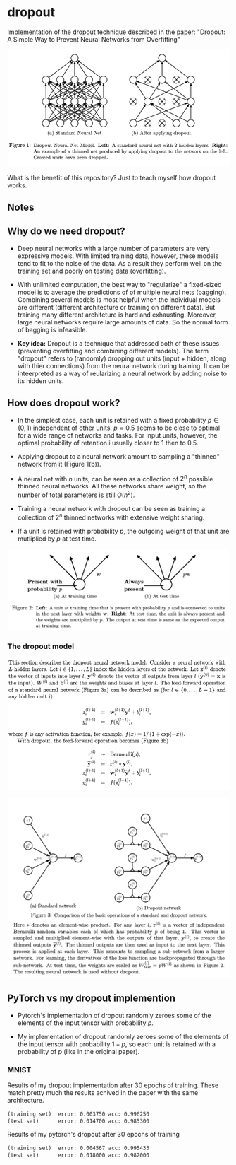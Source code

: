 # dropout
Implementation of the dropout technique described in the paper: "Dropout: A Simple Way to Prevent Neural Networks from Overfitting"

![image](/res/figure_1.png)

What is the benefit of this repository? Just to teach myself how dropout works.

## Notes

## Why do we need dropout?

* Deep neural networks with a large number of parameters are very expressive models. With limited training data, however, these models tend to fit to the noise of the data. As a result they perform well on the training set and poorly on testing data (overfitting).

* With unlimited computation, the best way to "regularize" a fixed-sized model is to average the predictions of of multiple neural nets (bagging). Combining several models is most helpful when the individual models are different (different architecture or training on different data). But training many different architeture is hard and exhausting. Moreover, large neural networks require large amounts of data. So the normal form of bagging is infeasible.

* **Key idea:** Dropout is a technique that addressed both of these issues (preventing overfitting and combining different models). The term "dropout" refers to (randomly) dropping out units (input + hidden, along with thier connections) from the neural network during training.
It can be inteerpreted as a way of reularizing a neural network by adding noise to its hidden units.

## How does dropout work?

* In the simplest case, each unit is retained with a fixed probability $p \in (0, 1)$ independent of other units. $p=0.5$ seems to be close to optimal for a wide range of networks and tasks. For input units, however, the optimal probability of retention i usually closer to 1 then to 0.5.

* Applying dropout to a neural network amount to sampling a "thinned" network from it (Figure 1(b)).

* A neural net with $n$ units, can be seen as a collection of $2^n$ possible thinned neural networks. All these networks share weight, so the number of total parameters is still $O(n^2)$.

* Training a neural network with dropout can be seen as training a collection of $2^n$ thinned networks with extensive weight sharing.

* If a unit is retained with probability $p$, the outgoing weight of that unit are mutliplied by $p$ at test time.

![image](/res/figure_2.png)

### The dropout model

![image](/res/dropout_model.png)

![image](/res/dropout_model_2.png)

## PyTorch vs my dropout implemention

* Pytorch's implementation of dropout randomly zeroes some of the elements of the input tensor with probability $p$.

* My implementation of dropout randomly zeroes some of the elements of the input tensor with probability $1 - p$, so each unit is retained with a probability of $p$ (like in the original paper).

### MNIST

Results of my dropout implementation after 30 epochs of training. These match pretty much the results achived in the paper with the same architecture.

```text
(training set)  error: 0.003750 acc: 0.996250
(test set)      error: 0.014700 acc: 0.985300
```

Results of my pytorch's dropout after 30 epochs of training
```text
(training set)  error: 0.004567 acc: 0.995433
(test set)      error: 0.018000 acc: 0.982000
```


